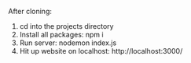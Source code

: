 After cloning:
1. cd into the projects directory
2. Install all packages: npm i
3. Run server: nodemon index.js
4. Hit up website on localhost: http://localhost:3000/
